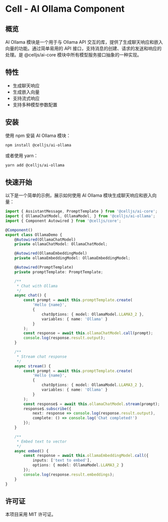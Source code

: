 # Cell - AI Ollama Component

## 概览

AI Ollama 模块是一个用于与 Ollama API 交互的库，提供了生成聊天响应和嵌入向量的功能。通过简单易用的 API 接口，支持消息的创建、请求的发送和响应的处理。是 @celljs/ai-core 模块中所有模型服务接口抽象的一种实现。

## 特性

- 生成聊天响应
- 生成嵌入向量
- 支持流式响应
- 支持多种模型参数配置

## 安装

使用 npm 安装 AI Ollama 模块：

```bash
npm install @celljs/ai-ollama
```

或者使用 yarn：

```bash
yarn add @celljs/ai-ollama
```

## 快速开始

以下是一个简单的示例，展示如何使用 AI Ollama 模块生成聊天响应和嵌入向量：

```typescript
import { AssistantMessage, PromptTemplate } from '@celljs/ai-core';
import { OllamaChatModel, OllamaModel, } from '@celljs/ai-ollama';
import { Component Autowired } from '@celljs/core';

@Component()
export class OllamaDemo {
    @Autowired(OllamaChatModel)
    private ollamaChatModel: OllamaChatModel;

    @Autowired(OllamaEmbeddingModel)
    private ollamaEmbeddingModel: OllamaEmbeddingModel;

    @Autowired(PromptTemplate)
    private promptTemplate: PromptTemplate;

    /**
     * Chat with Ollama
     */
    async chat() {
        const prompt = await this.promptTemplate.create(
            'Hello {name}',
            { 
                chatOptions: { model: OllamaModel.LLAMA3_2 },
                variables: { name: 'Ollama' }
            }
        );
        const response = await this.ollamaChatModel.call(prompt);
        console.log(response.result.output);
    }

    /**
     * Stream chat response
     */
    async stream() {
        const prompt = await this.promptTemplate.create(
            'Hello {name}',
            { 
                chatOptions: { model: OllamaModel.LLAMA3_2 },
                variables: { name: 'Ollama' }
            }
        );
        const response$ = await this.ollamaChatModel.stream(prompt);
        response$.subscribe({
            next: response => console.log(response.result.output),
            complete: () => console.log('Chat completed!')
        });
    }

    /**
     * Embed text to vector
     */
    async embed() {
        const response = await this.ollamaEmbeddingModel.call({
            inputs: ['text to embed'],
            options: { model: OllamaModel.LLAMA3_2 }
        });
        console.log(response.result.embeddings);
    }
}
```

## 许可证

本项目采用 MIT 许可证。
